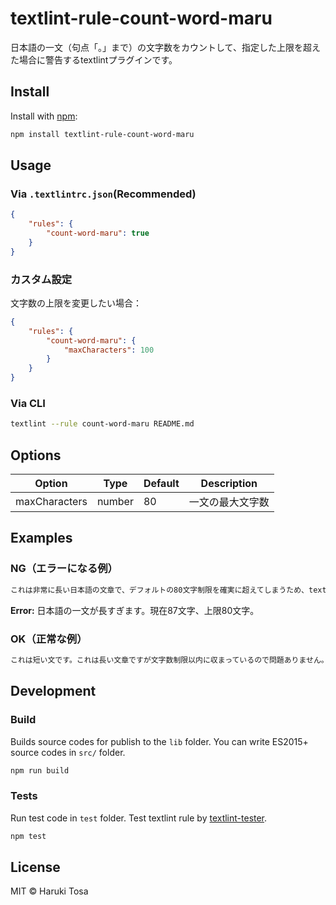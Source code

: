# textlint-rule-count-word-maru

日本語の一文（句点「。」まで）の文字数をカウントして、指定した上限を超えた場合に警告するtextlintプラグインです。

## Install

Install with [npm](https://www.npmjs.com/):

```bash
npm install textlint-rule-count-word-maru
```

## Usage

### Via `.textlintrc.json`(Recommended)

```json
{
    "rules": {
        "count-word-maru": true
    }
}
```

### カスタム設定

文字数の上限を変更したい場合：

```json
{
    "rules": {
        "count-word-maru": {
            "maxCharacters": 100
        }
    }
}
```

### Via CLI

```bash
textlint --rule count-word-maru README.md
```

## Options

| Option | Type | Default | Description |
|--------|------|---------|-------------|
| maxCharacters | number | 80 | 一文の最大文字数 |

## Examples

### NG（エラーになる例）

```markdown
これは非常に長い日本語の文章で、デフォルトの80文字制限を確実に超えてしまうため、textlintのルールで警告が出るはずですね、本当にそうなのでしょうか、とても気になります。
```

**Error:** 日本語の一文が長すぎます。現在87文字、上限80文字。

### OK（正常な例）

```markdown
これは短い文です。これは長い文章ですが文字数制限以内に収まっているので問題ありません。
```

## Development

### Build

Builds source codes for publish to the `lib` folder.
You can write ES2015+ source codes in `src/` folder.

```bash
npm run build
```

### Tests

Run test code in `test` folder.
Test textlint rule by [textlint-tester](https://github.com/textlint/textlint-tester).

```bash
npm test
```

## License

MIT © Haruki Tosa
